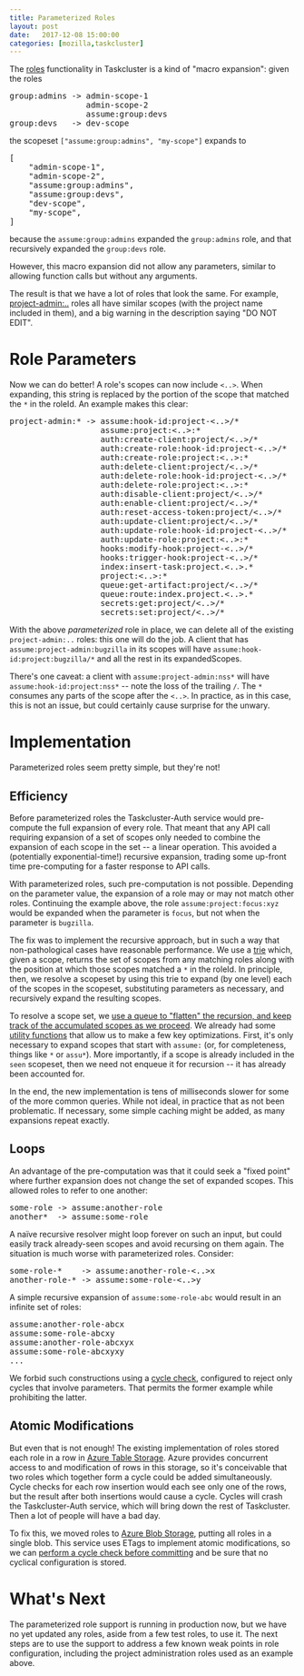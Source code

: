 ```yaml
---
title: Parameterized Roles
layout: post
date:   2017-12-08 15:00:00
categories: [mozilla,taskcluster]
---
```


The [roles](https://docs.taskcluster.net/reference/platform/taskcluster-auth/docs/roles) functionality in Taskcluster is a kind of "macro expansion": given the roles

<pre>
group:admins -> admin-scope-1
                admin-scope-2
                assume:group:devs
group:devs   -> dev-scope
</pre>

the scopeset `["assume:group:admins", "my-scope"]` expands to

<pre>
[
    "admin-scope-1",
    "admin-scope-2",
    "assume:group:admins",
    "assume:group:devs",
    "dev-scope",
    "my-scope",
]
</pre>

because the `assume:group:admins` expanded the `group:admins` role, and that recursively expanded the `group:devs` role.

However, this macro expansion did not allow any parameters, similar to allowing function calls but without any arguments.

The result is that we have a lot of roles that look the same.
For example, [project-admin:..](https://tools.taskcluster.net/auth/roles/project-admin%3Afocus) roles all have similar scopes (with the project name included in them), and a big warning in the description saying "DO NOT EDIT".

# Role Parameters

Now we can do better!
A role's scopes can now include `<..>`.
When expanding, this string is replaced by the portion of the scope that matched the `*` in the roleId.
An example makes this clear:

<pre>
project-admin:* -> assume:hook-id:project-<..>/*
                   assume:project:<..>:*
                   auth:create-client:project/<..>/*
                   auth:create-role:hook-id:project-<..>/*
                   auth:create-role:project:<..>:*
                   auth:delete-client:project/<..>/*
                   auth:delete-role:hook-id:project-<..>/*
                   auth:delete-role:project:<..>:*
                   auth:disable-client:project/<..>/*
                   auth:enable-client:project/<..>/*
                   auth:reset-access-token:project/<..>/*
                   auth:update-client:project/<..>/*
                   auth:update-role:hook-id:project-<..>/*
                   auth:update-role:project:<..>:*
                   hooks:modify-hook:project-<..>/*
                   hooks:trigger-hook:project-<..>/*
                   index:insert-task:project.<..>.*
                   project:<..>:*
                   queue:get-artifact:project/<..>/*
                   queue:route:index.project.<..>.*
                   secrets:get:project/<..>/*
                   secrets:set:project/<..>/*
</pre>

With the above *parameterized* role in place, we can delete all of the existing
`project-admin:..` roles: this one will do the job.
A client that has `assume:project-admin:bugzilla` in its scopes will have `assume:hook-id:project:bugzilla/*` and all the rest in its expandedScopes.

There's one caveat: a client with `assume:project-admin:nss*` will have `assume:hook-id:project:nss*` -- note the loss of the trailing `/`.
The `*` consumes any parts of the scope after the `<..>`.
In practice, as in this case, this is not an issue, but could certainly cause surprise for the unwary.

# Implementation

Parameterized roles seem pretty simple, but they're not!

## Efficiency

Before parameterized roles the Taskcluster-Auth service would pre-compute the full expansion of every role.
That meant that any API call requiring expansion of a set of scopes only needed to combine the expansion of each scope in the set -- a linear operation.
This avoided a (potentially exponential-time!) recursive expansion, trading some up-front time pre-computing for a faster response to API calls.

With parameterized roles, such pre-computation is not possible.
Depending on the parameter value, the expansion of a role may or may not match other roles.
Continuing the example above, the role `assume:project:focus:xyz` would be expanded when the parameter is `focus`, but not when the parameter is `bugzilla`.

The fix was to implement the recursive approach, but in such a way that non-pathological cases have reasonable performance.
We use a [trie](https://github.com/taskcluster/taskcluster-auth/blob/master/src/trie.js) which, given a scope, returns the set of scopes from any matching roles along with the position at which those scopes matched a `*` in the roleId.
In principle, then, we resolve a scopeset by using this trie to expand (by one level) each of the scopes in the scopeset, substituting parameters as necessary, and recursively expand the resulting scopes.

To resolve a scope set, we [use a queue to "flatten" the recursion, and keep track of the accumulated scopes as we proceed](https://github.com/taskcluster/taskcluster-auth/blob/ac1c904f840c4703a27f43a189725b4a7e986b04/src/scoperesolver.js#L320-L394).
We already had some [utility functions](https://github.com/taskcluster/taskcluster-lib-scopes) that allow us to make a few key optimizations.
First, it's only necessary to expand scopes that start with `assume:` (or, for completeness, things like `*` or `assu*`).
More importantly, if a scope is already included in the `seen` scopeset, then we need not enqueue it for recursion -- it has already been accounted for.

In the end, the new implementation is tens of milliseconds slower for some of the more common queries.
While not ideal, in practice that as not been problematic.
If necessary, some simple caching might be added, as many expansions repeat exactly.

## Loops

An advantage of the pre-computation was that it could seek a "fixed point" where further expansion does not change the set of expanded scopes.
This allowed roles to refer to one another:

<pre>
some-role -> assume:another-role
another*  -> assume:some-role
</pre>

A naïve recursive resolver might loop forever on such an input, but could easily track already-seen scopes and avoid recursing on them again.
The situation is much worse with parameterized roles.
Consider:

<pre>
some-role-*    -> assume:another-role-<..>x
another-role-* -> assume:some-role-<..>y
</pre>

A simple recursive expansion of `assume:some-role-abc` would result in an infinite set of roles:

<pre>
assume:another-role-abcx
assume:some-role-abcxy
assume:another-role-abcxyx
assume:some-role-abcxyxy
...
</pre>

We forbid such constructions using a [cycle check](https://github.com/taskcluster/taskcluster-auth/blob/ac1c904f840c4703a27f43a189725b4a7e986b04/src/scoperesolver.js#L232-L302), configured to reject only cycles that involve parameters.
That permits the former example while prohibiting the latter.

## Atomic Modifications

But even that is not enough!
The existing implementation of roles stored each role in a row in [Azure Table Storage](https://azure.microsoft.com/en-us/services/storage/tables/).
Azure provides concurrent access to and modification of rows in this storage, so it's conceivable that two roles which together form a cycle could be added simultaneously.
Cycle checks for each row insertion would each see only one of the rows, but the result after both insertions would cause a cycle.
Cycles will crash the Taskcluster-Auth service, which will bring down the rest of Taskcluster.
Then a lot of people will have a bad day.

To fix this, we moved roles to [Azure Blob Storage](https://azure.microsoft.com/en-us/services/storage/blobs/), putting all roles in a single blob.
This service uses ETags to implement atomic modifications, so we can [perform a cycle check before committing](https://github.com/taskcluster/taskcluster-auth/blob/ac1c904f840c4703a27f43a189725b4a7e986b04/src/v1.js#L691-L732) and be sure that no cyclical configuration is stored.

# What's Next

The parameterized role support is running in production now, but we have no yet updated any roles, aside from a few test roles, to use it.
The next steps are to use the support to address a few known weak points in role configuration, including the project administration roles used as an example above.
